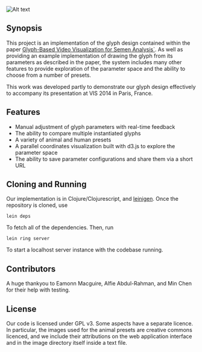 ![Alt text](http://ovii.oerc.ox.ac.uk/assets/myospermglyph_logo_small.png)

## Synopsis

This project is an implementation of the glyph design contained within the paper [Glyph-Based Video Visualization for Semen Analysis`](http://www.ncbi.nlm.nih.gov/pubmed/24344092). As well as providing an example implementation of drawing the glyph from its parameters as described in the paper, the system includes many other features to provide exploration of the parameter space and the ability to choose from a number of presets.

This work was developed partly to demonstrate our glyph design effectively to accompany its presentation at VIS 2014 in Paris, France. 

## Features

- Manual adjustment of glyph parameters with real-time feedback
- The ability to compare multiple instantiated glyphs
- A variety of animal and human presets
- A parallel coordinates visualization built with d3.js to explore the parameter space
- The ability to save parameter configurations and share them via a short URL

## Cloning and Running 

Our implementation is in Clojure/Clojurescript, and [leinigen](http://leiningen.org). Once the repository is cloned, use

`lein deps`

To fetch all of the dependencies. Then, run

`lein ring server`

To start a localhost server instance with the codebase running. 

## Contributors

A huge thankyou to Eamonn Macguire, Alfie Abdul-Rahman, and Min Chen for their help with testing. 

## License

Our code is licensed under GPL v3. Some aspects have a separate licence. In particular, the images used for the animal presets are creative commons licenced, and we include their attributions on the web application interface and in the image directory itself inside a text file.
